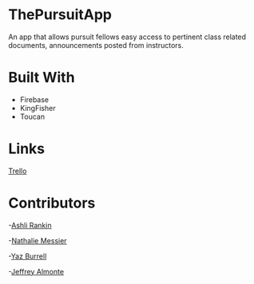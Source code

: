 # ThePursuitApp
An app that allows pursuit fellows easy access to pertinent class related documents, announcements posted from instructors. 

# Built With
- Firebase
- KingFisher
- Toucan

# Links
[Trello](https://trello.com/b/JFEo213R/hackathon-pursuit-app)


# Contributors

-[Ashli Rankin](https://github.com/Ashlirankin18)

-[Nathalie Messier](https://github.com/natmess)

-[Yaz Burrell](https://github.com/yazzy4)

-[Jeffrey Almonte](https://github.com/jalmonte83)

